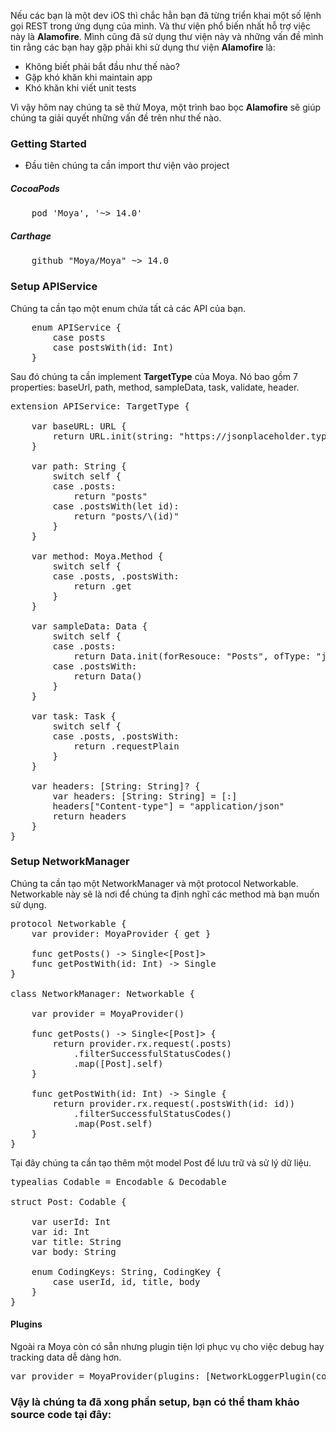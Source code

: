 Nếu các bạn là một dev iOS thì chắc hẳn bạn đã từng triển khai một số lệnh gọi REST trong ứng dụng của mình. Và thư viện phổ biến nhất hỗ trợ việc này là <b>Alamofire</b>. Mình cũng đã sử dụng thư viện này và những vấn đề mình tin rằng các bạn hay gặp phải khi sử dụng thư viện <b>Alamofire</b> là:

- Không biết phải bắt đầu như thế nào?
- Gặp khó khăn khi maintain app
- Khó khăn khi viết unit tests

Vì vậy hôm nay chúng ta sẽ thử Moya, một trình bao bọc <b>Alamofire</b> sẽ giúp chúng ta giải quyết những vấn đề trên như thế nào.

### Getting Started
- Đầu tiên chúng ta cần import thư viện vào project

##### CocoaPods
<pre>
    pod 'Moya', '~> 14.0'
</pre>

##### Carthage
<pre>
    github "Moya/Moya" ~> 14.0
</pre>

### Setup APIService

Chúng ta cần tạo một enum chứa tất cả các API của bạn.

<pre>
    enum APIService {
        case posts
        case postsWith(id: Int)
    }
</pre>

Sau đó chúng ta cần implement <b>TargetType</b> của Moya. Nó bao gồm 7 properties: baseUrl, path, method, sampleData, task, validate, header.

<pre>
extension APIService: TargetType {

    var baseURL: URL {
        return URL.init(string: "https://jsonplaceholder.typicode.com/")!
    }
    
    var path: String {
        switch self {
        case .posts:
            return "posts"
        case .postsWith(let id):
            return "posts/\(id)"
        }
    }
    
    var method: Moya.Method {
        switch self {
        case .posts, .postsWith:
            return .get
        }
    }
    
    var sampleData: Data {
        switch self {
        case .posts:
            return Data.init(forResouce: "Posts", ofType: "json")
        case .postsWith:
            return Data()
        }
    }
    
    var task: Task {
        switch self {
        case .posts, .postsWith:
            return .requestPlain
        }
    }
    
    var headers: [String: String]? {
        var headers: [String: String] = [:]
        headers["Content-type"] = "application/json"
        return headers
    }
}
</pre>

### Setup NetworkManager

Chúng ta cần tạo một NetworkManager và một protocol Networkable. Networkable này sẽ là nơi để chúng ta định nghĩ các method mà bạn muốn sử dụng.

<pre>
protocol Networkable {
    var provider: MoyaProvider<JSONPlaceHolderAPI> { get }
    
    func getPosts() -> Single<[Post]>
    func getPostWith(id: Int) -> Single<Post>
}

class NetworkManager: Networkable {
    
    var provider = MoyaProvider<JSONPlaceHolderAPI>()
    
    func getPosts() -> Single<[Post]> {
        return provider.rx.request(.posts)
            .filterSuccessfulStatusCodes()
            .map([Post].self)
    }
    
    func getPostWith(id: Int) -> Single<Post> {
        return provider.rx.request(.postsWith(id: id))
            .filterSuccessfulStatusCodes()
            .map(Post.self)
    }
}
</pre>

Tại đây chúng ta cần tạo thêm một model Post để lưu trữ và sử lý dữ liệu.
<pre>
typealias Codable = Encodable & Decodable

struct Post: Codable {
    
    var userId: Int
    var id: Int
    var title: String
    var body: String
    
    enum CodingKeys: String, CodingKey {
        case userId, id, title, body
    }
}
</pre>

#### Plugins
Ngoài ra  Moya còn có sẵn nhưng plugin tiện lợi phục vụ cho việc debug hay tracking data dễ dàng hơn.

<pre>
var provider = MoyaProvider<JSONPlaceHolderAPI>(plugins: [NetworkLoggerPlugin(configuration: .init(logOptions: .verbose))])
</pre>

### Vậy là chúng ta đã xong phần setup, bạn có thể tham khảo source code tại đây: <link>



